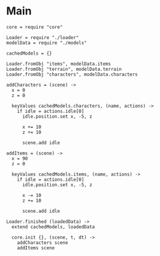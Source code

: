 Main
====

    core = require "core"

    Loader = require "./loader"
    modelData = require "./models"

    cachedModels = {}

    Loader.fromObj "items", modelData.items
    Loader.fromObj "terrain", modelData.terrain
    Loader.fromObj "characters", modelData.characters

    addCharacters = (scene) ->
      x = 0
      z = 0

      keyValues cachedModels.characters, (name, actions) ->         
        if idle = actions.idle[0]
          idle.position.set x, -5, z
  
          x += 10
          z += 10
  
          scene.add idle

    addItems = (scene) ->
      x = 90
      z = 0

      keyValues cachedModels.items, (name, actions) ->
        if idle = actions.idle[0]
          idle.position.set x, -5, z
  
          x -= 10
          z += 10
  
          scene.add idle

    Loader.finished (loadedData) ->
      extend cachedModels, loadedData

      core.init {}, (scene, t, dt) ->
        addCharacters scene
        addItems scene
